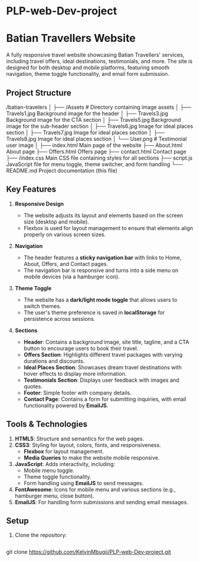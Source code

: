 # PLP-web-Dev-project

# Batian Travellers Website

A fully responsive travel website showcasing Batian Travellers' services, including travel offers, ideal destinations, testimonials, and more. The site is designed for both desktop and mobile platforms, featuring smooth navigation, theme toggle functionality, and email form submission.

## Project Structure
/batian-travelers
│
├── /Assets # Directory containing image assets
│ ├── Travels1.jpg  Background image for the header
│ ├── Travels3.jpg  Background image for the CTA section
│ ├── Travels5.jpg  Background image for the sub-header section
│ ├── Travels6.jpg  Image for ideal places section
│ ├── Travels7.jpg  Image for ideal places section
│ ├── Travels8.jpg  Image for ideal places section
│ └── User.png # Testimonial user image
│
├── index.html  Main page of the website
├── About.html  About page
├── Offers.html  Offers page
├── contact.html  Contact page
├── /index.css  Main CSS file containing styles for all sections
├── script.js  JavaScript file for menu toggle, theme switcher, and form handling
└── README.md  Project documentation (this file)

## Key Features

1. **Responsive Design**
   - The website adjusts its layout and elements based on the screen size (desktop and mobile).
   - Flexbox is used for layout management to ensure that elements align properly on various screen sizes.

2. **Navigation**
   - The header features a **sticky navigation bar** with links to Home, About, Offers, and Contact pages.
   - The navigation bar is responsive and turns into a side menu on mobile devices (via a hamburger icon).

3. **Theme Toggle**
   - The website has a **dark/light mode toggle** that allows users to switch themes.
   - The user's theme preference is saved in **localStorage** for persistence across sessions.

4. **Sections**
   - **Header**: Contains a background image, site title, tagline, and a CTA button to encourage users to book their travel.
   - **Offers Section**: Highlights different travel packages with varying durations and discounts.
   - **Ideal Places Section**: Showcases dream travel destinations with hover effects to display more information.
   - **Testimonials Section**: Displays user feedback with images and quotes.
   - **Footer**: Simple footer with company details.
   - **Contact Page**: Contains a form for submitting inquiries, with email functionality powered by **EmailJS**.

## Tools & Technologies

1. **HTML5**: Structure and semantics for the web pages.
2. **CSS3**: Styling for layout, colors, fonts, and responsiveness.
   - **Flexbox** for layout management.
   - **Media Queries** to make the website mobile responsive.
3. **JavaScript**: Adds interactivity, including:
   - Mobile menu toggle.
   - Theme toggle functionality.
   - Form handling using **EmailJS** to send messages.
4. **FontAwesome**: Icons for mobile menu and various sections (e.g., hamburger menu, close button).
5. **EmailJS**: For handling form submissions and sending email messages.


## Setup

1. Clone the repository:
   ```bash
git clone https://github.com/KelvinMbugii/PLP-web-Dev-project.git

   

